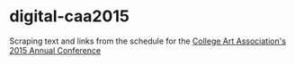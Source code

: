 digital-caa2015
===============

Scraping text and links from the schedule for the
[College Art Association's 2015 Annual Conference](http://conference.collegeart.org)
